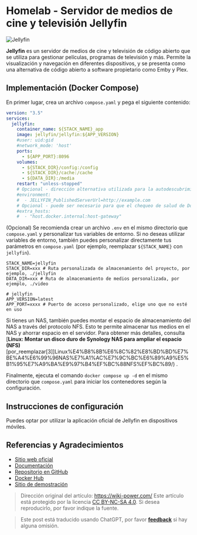 # Homelab - Servidor de medios de cine y televisión Jellyfin

![Jellyfin](https://media.wiki-power.com/img/20230531213856.png)

**Jellyfin** es un servidor de medios de cine y televisión de código abierto que se utiliza para gestionar películas, programas de televisión y más. Permite la visualización y navegación en diferentes dispositivos, y se presenta como una alternativa de código abierto a software propietario como Emby y Plex.

## Implementación (Docker Compose)

En primer lugar, crea un archivo `compose.yaml` y pega el siguiente contenido:

```yaml title="compose.yaml"
version: "3.5"
services:
  jellyfin:
    container_name: ${STACK_NAME}_app
    image: jellyfin/jellyfin:${APP_VERSION}
    #user: uid:gid
    #network_mode: 'host'
    ports:
      - ${APP_PORT}:8096
    volumes:
      - ${STACK_DIR}/config:/config
      - ${STACK_DIR}/cache:/cache
      - ${DATA_DIR}:/media
    restart: "unless-stopped"
    # Opcional - dirección alternativa utilizada para la autodescubrimiento
    #environment:
    #  - JELLYFIN_PublishedServerUrl=http://example.com
    # Opcional - puede ser necesario para que el chequeo de salud de Docker pase si se ejecuta en modo de red de host
    #extra_hosts:
    #  - "host.docker.internal:host-gateway"
```

(Opcional) Se recomienda crear un archivo `.env` en el mismo directorio que `compose.yaml` y personalizar tus variables de entorno. Si no deseas utilizar variables de entorno, también puedes personalizar directamente tus parámetros en `compose.yaml` (por ejemplo, reemplazar `${STACK_NAME}` con `jellyfin`).

```dotenv title=".env"
STACK_NAME=jellyfin
STACK_DIR=xxx # Ruta personalizada de almacenamiento del proyecto, por ejemplo, ./jellyfin
DATA_DIR=xxx # Ruta de almacenamiento de medios personalizada, por ejemplo, ./video

# jellyfin
APP_VERSION=latest
APP_PORT=xxxx # Puerto de acceso personalizado, elige uno que no esté en uso
```

Si tienes un NAS, también puedes montar el espacio de almacenamiento del NAS a través del protocolo NFS. Esto te permite almacenar tus medios en el NAS y ahorrar espacio en el servidor. Para obtener más detalles, consulta [**Linux: Montar un disco duro de Synology NAS para ampliar el espacio (NFS)**[por_reemplazar[3]]Linux%E4%B8%8B%E6%8C%82%E8%BD%BD%E7%BE%A4%E6%99%96NAS%E7%A1%AC%E7%9C%BC%E6%89%A9%E5%B1%95%E7%A9%BA%E9%97%B4%EF%BC%88NFS%EF%BC%89/) .

Finalmente, ejecuta el comando `docker compose up -d` en el mismo directorio que `compose.yaml` para iniciar los contenedores según la configuración.

## Instrucciones de configuración

Puedes optar por utilizar la aplicación oficial de Jellyfin en dispositivos móviles.

## Referencias y Agradecimientos

- [Sitio web oficial](https://jellyfin.org/)
- [Documentación](https://jellyfin.org/docs/general/installation/container#using-docker-compose)
- [Repositorio en GitHub](https://github.com/jellyfin/jellyfin)
- [Docker Hub](https://hub.docker.com/r/jellyfin/jellyfin)
- [Sitio de demostración](https://demo.jellyfin.org/stable)

> Dirección original del artículo: <https://wiki-power.com/>
> Este artículo está protegido por la licencia [CC BY-NC-SA 4.0](https://creativecommons.org/licenses/by/4.0/deed.zh). Si desea reproducirlo, por favor indique la fuente.

> Este post está traducido usando ChatGPT, por favor [**feedback**](https://github.com/linyuxuanlin/Wiki_MkDocs/issues/new) si hay alguna omisión.
